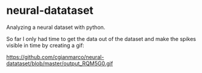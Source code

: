 # neural-datataset
Analyzing a neural dataset with python.

So far I only had time to get the data out of the dataset and make the spikes visible in time by creating a gif:

https://github.com/cgianmarco/neural-datataset/blob/master/output_RQM5G0.gif
